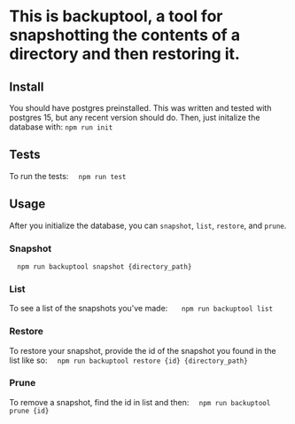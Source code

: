 # This is backuptool, a tool for snapshotting the contents of a directory and then restoring it.

## Install
You should have postgres preinstalled. This was written and tested with postgres 15, but any recent version should do. 
Then, just initalize the database with:
  ```npm run init```

## Tests
To run the tests:
```  npm run test```

## Usage
After you initialize the database, you can `snapshot`, `list`, `restore`, and `prune`.

### Snapshot
```  npm run backuptool snapshot {directory_path}```

### List
  To see a list of the snapshots you've made:
```   npm run backuptool list```

### Restore
  To restore your snapshot, provide the id of the snapshot you found in the list like so:
```  npm run backuptool restore {id} {directory_path}```

### Prune
  To remove a snapshot, find the id in list and then:
```  npm run backuptool prune {id}```


  

